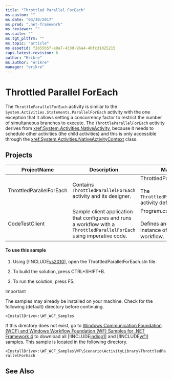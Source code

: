 ```yaml
---
title: "Throttled Parallel ForEach"
ms.custom: ""
ms.date: "03/30/2017"
ms.prod: ".net-framework"
ms.reviewer: ""
ms.suite: ""
ms.tgt_pltfrm: ""
ms.topic: "article"
ms.assetid: f2855b5f-e9a7-433d-96a4-40fc31025215
caps.latest.revision: 6
author: "Erikre"
ms.author: "erikre"
manager: "erikre"
---
```

# Throttled Parallel ForEach
The `ThrottleParallelForEach` activity is similar to the <!--zz <xref:System.Activities.Statements.ParallelForEach>--> `System.Activities.Statements.ParallelForEach` activity with the one exception that it allows setting a concurrency factor to restrict the number of simultaneous branches to execute. The `ThrottleParallelForEach` activity derives from <xref:System.Activities.NativeActivity>, because it needs to schedule other activities (the child activities) and this is only accessible through the <xref:System.Activities.NativeActivityContext> class.  
  
## Projects  
  
|**ProjectName**|**Description**|**Main Files**|  
|-|-|-|  
|ThrottledParallelForEach|Contains `ThrottledParallelForEach` activity and its designer.|ThrottledParallelForEach.cs<br /><br /> The `ThrottledParallelForEach` activity definition.|  
|CodeTestClient|Sample client application that configures and runs a workflow with a `ThrottledParallelForEach` using imperative code.|Program.cs<br /><br /> Defines and runs an instance of the sample workflow.|  
  
#### To use this sample  
  
1.  Using [!INCLUDE[vs2010](../../../../includes/vs2010-md.md)], open the ThrottledParallelForEach.sln file.  
  
2.  To build the solution, press CTRL+SHIFT+B.  
  
3.  To run the solution, press F5.  
  
> [!IMPORTANT]
>  The samples may already be installed on your machine. Check for the following (default) directory before continuing.  
>   
>  `<InstallDrive>:\WF_WCF_Samples`  
>   
>  If this directory does not exist, go to [Windows Communication Foundation (WCF) and Windows Workflow Foundation (WF) Samples for .NET Framework 4](http://go.microsoft.com/fwlink/?LinkId=150780) to download all [!INCLUDE[indigo1](../../../../includes/indigo1-md.md)] and [!INCLUDE[wf1](../../../../includes/wf1-md.md)] samples. This sample is located in the following directory.  
>   
>  `<InstallDrive>:\WF_WCF_Samples\WF\Scenario\ActivityLibrary\ThrottledParallelForEach`  
  
## See Also
